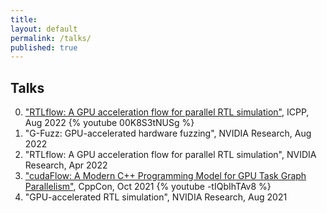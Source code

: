 ```yaml
---
title:
layout: default
permalink: /talks/
published: true
---
```


## Talks

0. ["RTLflow: A GPU acceleration flow for parallel RTL simulation"](https://www.youtube.com/watch?v=00K8S3tNUSg), ICPP, Aug 2022
{% youtube 00K8S3tNUSg %}
0. "G-Fuzz: GPU-accelerated hardware fuzzing", NVIDIA Research, Aug 2022
0. "RTLflow: A GPU acceleration flow for parallel RTL simulation", NVIDIA Research, Apr 2022
0. ["cudaFlow: A Modern C++ Programming Model for GPU Task Graph Parallelism"](https://youtu.be/-tIQbIhTAv8?t=2344), CppCon, Oct 2021
{% youtube -tIQbIhTAv8 %}
0. "GPU-accelerated RTL simulation", NVIDIA Research, Aug 2021
